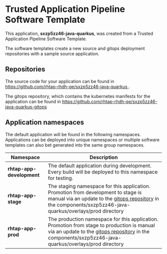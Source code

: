 # Trusted Application Pipeline Software Template

This application, **sxzp5zz46-java-quarkus**, was created from a Trusted Application Pipeline Software Template.

The software templates create a new source and gitops deployment repositories with a sample source application. 

## Repositories

The source code for your application can be found in [https://github.com/rhtap-rhdh-qe/sxzp5zz46-java-quarkus ](https://github.com/rhtap-rhdh-qe/sxzp5zz46-java-quarkus ).
 
The gitops repository, which contains the kubernetes manifests for the application can be found in 
[https://github.com/rhtap-rhdh-qe/sxzp5zz46-java-quarkus-gitops ](https://github.com/rhtap-rhdh-qe/sxzp5zz46-java-quarkus-gitops ) 

## Application namespaces 

The default application will be found in the following namespaces. Applications can be deployed into unique namespaces or multiple software templates can also bet generated into the same group namespaces.  

|  Namespace   |  Description   |  
| -------- | -------- |   
| **rhtap-app-development** | The default application during development. Every build will be deployed to this namespace for testing. | 
| **rhtap-app-stage** | The staging namespace for this application. Promotion from development to stage is manual via an update to the [gitops repository](https://github.com/rhtap-rhdh-qe/sxzp5zz46-java-quarkus-gitops ) in the components/sxzp5zz46-java-quarkus/overlays/prod directory |  
| **rhtap-app-prod** | The production namespace for this application. Promotion from stage to production is manual via an update to the [gitops repository](https://github.com/rhtap-rhdh-qe/sxzp5zz46-java-quarkus-gitops ) in the components/sxzp5zz46-java-quarkus/overlays/prod directory | 